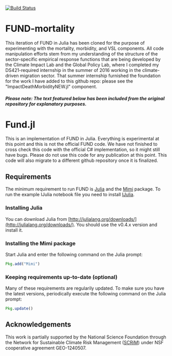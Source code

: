 [![Build Status](https://travis-ci.org/davidanthoff/fund.jl.svg?branch=master)](https://travis-ci.org/davidanthoff/fund.jl)

# FUND-mortality

This iteration of FUND in Julia has been cloned for the purpose of experimenting with the mortality, morbidity, and VSL components. All code manipulation efforts stem from my understanding of the structure of the sector-specific empirical response functions that are being developed by the Climate Impact Lab and the Global Policy Lab, where I completed my DS421-required internship in the summer of 2016 working in the climate-driven migration sector. That summer internship furnished the foundation for the work I have added to this github repo: please see the "ImpactDeathMorbidityNEW.jl" component. 

##### Please note: The text featured below has been included from the original repository for explanatory purposes. #####

# Fund.jl

This is an implementation of FUND in Julia. Everything is experimental at this point and this is not the official FUND code. We have not finished to cross check this code with the official C# implementation, so it might still have bugs. Please do not use this code for any publication at this point. This code will also migrate to a different github repository once it is finalized.

## Requirements

The minimum requirement to run FUND is [Julia](http://julialang.org/) and the [Mimi](https://github.com/davidanthoff/Mimi.jl) package. To run the example IJulia notebook file you need to install [IJulia](https://github.com/JuliaLang/IJulia.jl).

### Installing Julia

You can download Julia from [http://julialang.org/downloads/](http://julialang.org/downloads/). You should use the v0.4.x version and install it.

### Installing the Mimi package

Start Julia and enter the following command on the Julia prompt:

````jl
Pkg.add("Mimi")
````

### Keeping requirements up-to-date (optional)

Many of these requirements are regularily updated. To make sure you have the latest versions, periodically execute the following command on the Julia prompt:

````jl
Pkg.update()
````
## Acknowledgements

This work is partially supported by the National Science Foundation through the Network for Sustainable Climate Risk Management ([SCRiM](http://scrimhub.org/)) under NSF cooperative agreement GEO-1240507.
